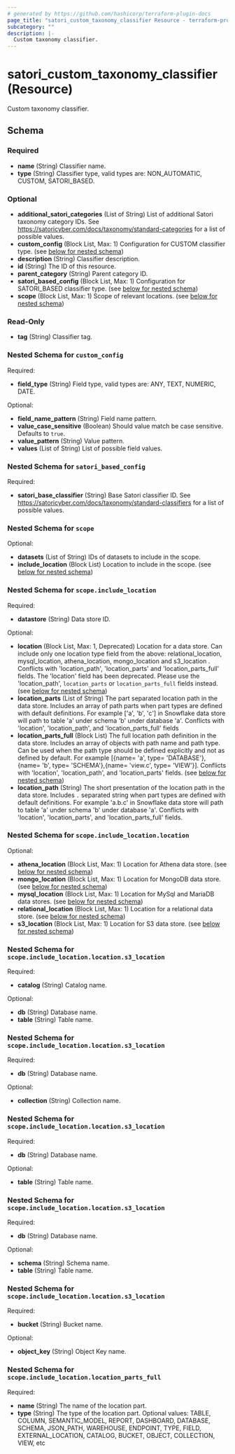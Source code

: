 ```yaml
---
# generated by https://github.com/hashicorp/terraform-plugin-docs
page_title: "satori_custom_taxonomy_classifier Resource - terraform-provider-satori"
subcategory: ""
description: |-
  Custom taxonomy classifier.
---
```


# satori_custom_taxonomy_classifier (Resource)

Custom taxonomy classifier.



<!-- schema generated by tfplugindocs -->
## Schema

### Required

- **name** (String) Classifier name.
- **type** (String) Classifier type, valid types are: NON_AUTOMATIC, CUSTOM, SATORI_BASED.

### Optional

- **additional_satori_categories** (List of String) List of additional Satori taxonomy category IDs.
See https://satoricyber.com/docs/taxonomy/standard-categories for a list of possible values.
- **custom_config** (Block List, Max: 1) Configuration for CUSTOM classifier type. (see [below for nested schema](#nestedblock--custom_config))
- **description** (String) Classifier description.
- **id** (String) The ID of this resource.
- **parent_category** (String) Parent category ID.
- **satori_based_config** (Block List, Max: 1) Configuration for SATORI_BASED classifier type. (see [below for nested schema](#nestedblock--satori_based_config))
- **scope** (Block List, Max: 1) Scope of relevant locations. (see [below for nested schema](#nestedblock--scope))

### Read-Only

- **tag** (String) Classifier tag.

<a id="nestedblock--custom_config"></a>
### Nested Schema for `custom_config`

Required:

- **field_type** (String) Field type, valid types are: ANY, TEXT, NUMERIC, DATE.

Optional:

- **field_name_pattern** (String) Field name pattern.
- **value_case_sensitive** (Boolean) Should value match be case sensitive. Defaults to `true`.
- **value_pattern** (String) Value pattern.
- **values** (List of String) List of possible field values.


<a id="nestedblock--satori_based_config"></a>
### Nested Schema for `satori_based_config`

Required:

- **satori_base_classifier** (String) Base Satori classifier ID.
See https://satoricyber.com/docs/taxonomy/standard-classifiers for a list of possible values.


<a id="nestedblock--scope"></a>
### Nested Schema for `scope`

Optional:

- **datasets** (List of String) IDs of datasets to include in the scope.
- **include_location** (Block List) Location to include in the scope. (see [below for nested schema](#nestedblock--scope--include_location))

<a id="nestedblock--scope--include_location"></a>
### Nested Schema for `scope.include_location`

Required:

- **datastore** (String) Data store ID.

Optional:

- **location** (Block List, Max: 1, Deprecated) Location for a data store. Can include only one location type field from the above: relational_location, mysql_location, athena_location, mongo_location and s3_location . Conflicts with 'location_path', 'location_parts' and 'location_parts_full' fields. The 'location' field has been deprecated. Please use the 'location_path', `location_parts` or `location_parts_full` fields instead. (see [below for nested schema](#nestedblock--scope--include_location--location))
- **location_parts** (List of String) The part separated location path in the data store. Includes an array of path parts when part types are defined with default definitions. For example ['a', 'b', 'c'] in Snowflake data store will path to table 'a' under schema 'b' under database 'a'. Conflicts with 'location', 'location_path', and 'location_parts_full' fields
- **location_parts_full** (Block List) The full location path definition in the data store. Includes an array of objects with path name and path type. Can be used when the path type should be defined explicitly and not as defined by default. For example [{name= 'a', type= 'DATABASE'},{name= 'b', type= 'SCHEMA'},{name= 'view.c', type= 'VIEW'}]. Conflicts with 'location', 'location_path', and 'location_parts' fields. (see [below for nested schema](#nestedblock--scope--include_location--location_parts_full))
- **location_path** (String) The short presentation of the location path in the data store. Includes `.` separated string when part types are defined with default definitions. For example 'a.b.c' in Snowflake data store will path to table 'a' under schema 'b' under database 'a'.  Conflicts with 'location', 'location_parts', and 'location_parts_full' fields.

<a id="nestedblock--scope--include_location--location"></a>
### Nested Schema for `scope.include_location.location`

Optional:

- **athena_location** (Block List, Max: 1) Location for Athena data store. (see [below for nested schema](#nestedblock--scope--include_location--location--athena_location))
- **mongo_location** (Block List, Max: 1) Location for MongoDB data store. (see [below for nested schema](#nestedblock--scope--include_location--location--mongo_location))
- **mysql_location** (Block List, Max: 1) Location for MySql and MariaDB data stores. (see [below for nested schema](#nestedblock--scope--include_location--location--mysql_location))
- **relational_location** (Block List, Max: 1) Location for a relational data store. (see [below for nested schema](#nestedblock--scope--include_location--location--relational_location))
- **s3_location** (Block List, Max: 1) Location for S3 data store. (see [below for nested schema](#nestedblock--scope--include_location--location--s3_location))

<a id="nestedblock--scope--include_location--location--athena_location"></a>
### Nested Schema for `scope.include_location.location.s3_location`

Required:

- **catalog** (String) Catalog name.

Optional:

- **db** (String) Database name.
- **table** (String) Table name.


<a id="nestedblock--scope--include_location--location--mongo_location"></a>
### Nested Schema for `scope.include_location.location.s3_location`

Required:

- **db** (String) Database name.

Optional:

- **collection** (String) Collection name.


<a id="nestedblock--scope--include_location--location--mysql_location"></a>
### Nested Schema for `scope.include_location.location.s3_location`

Required:

- **db** (String) Database name.

Optional:

- **table** (String) Table name.


<a id="nestedblock--scope--include_location--location--relational_location"></a>
### Nested Schema for `scope.include_location.location.s3_location`

Required:

- **db** (String) Database name.

Optional:

- **schema** (String) Schema name.
- **table** (String) Table name.


<a id="nestedblock--scope--include_location--location--s3_location"></a>
### Nested Schema for `scope.include_location.location.s3_location`

Required:

- **bucket** (String) Bucket name.

Optional:

- **object_key** (String) Object Key name.



<a id="nestedblock--scope--include_location--location_parts_full"></a>
### Nested Schema for `scope.include_location.location_parts_full`

Required:

- **name** (String) The name of the location part.
- **type** (String) The type of the location part. Optional values: TABLE, COLUMN, SEMANTIC_MODEL, REPORT, DASHBOARD, DATABASE, SCHEMA, JSON_PATH, WAREHOUSE, ENDPOINT, TYPE, FIELD, EXTERNAL_LOCATION, CATALOG, BUCKET, OBJECT, COLLECTION, VIEW, etc


